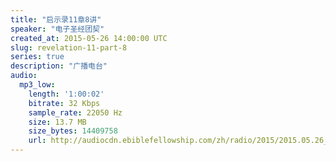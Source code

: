 ```yaml
---
title: "启示录11章8讲"
speaker: "电子圣经团契"
created_at: 2015-05-26 14:00:00 UTC
slug: revelation-11-part-8
series: true
description: "广播电台"
audio:
  mp3_low:
    length: '1:00:02'
    bitrate: 32 Kbps
    sample_rate: 22050 Hz
    size: 13.7 MB
    size_bytes: 14409758
    url: http://audiocdn.ebiblefellowship.com/zh/radio/2015/2015.05.26_EBF_-_Revelation_11_Part_8.mp3
---
```

